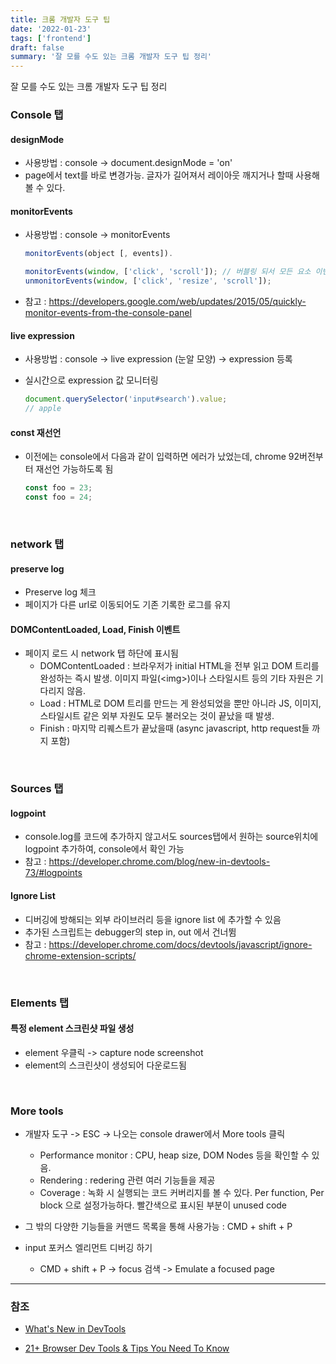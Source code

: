 ```yaml
---
title: 크롬 개발자 도구 팁
date: '2022-01-23'
tags: ['frontend']
draft: false
summary: '잘 모를 수도 있는 크롬 개발자 도구 팁 정리'
---
```


잘 모를 수도 있는 크롬 개발자 도구 팁 정리

### Console 탭

#### designMode

- 사용방법 : console -> document.designMode = 'on'
- page에서 text를 바로 변경가능. 글자가 길어져서 레이아웃 깨지거나 할때 사용해볼 수 있다.

#### monitorEvents

- 사용방법 : console -> monitorEvents

  ```js
  monitorEvents(object [, events]).
  ```

  ```js
  monitorEvents(window, ['click', 'scroll']); // 버블링 되서 모든 요소 이벤트 다 찍힘
  unmonitorEvents(window, ['click', 'resize', 'scroll']);
  ```

- 참고 : https://developers.google.com/web/updates/2015/05/quickly-monitor-events-from-the-console-panel

#### live expression

- 사용방법 : console -> live expression (눈알 모양) -> expression 등록
- 실시간으로 expression 값 모니터링

  ```js
  document.querySelector('input#search').value;
  // apple
  ```

#### const 재선언

- 이전에는 console에서 다음과 같이 입력하면 에러가 났었는데, chrome 92버전부터 재선언 가능하도록 됨

  ```js
  const foo = 23;
  const foo = 24;
  ```

<br />

### network 탭

#### preserve log

- Preserve log 체크
- 페이지가 다른 url로 이동되어도 기존 기록한 로그를 유지

#### DOMContentLoaded, Load, Finish 이벤트

- 페이지 로드 시 network 탭 하단에 표시됨
  - DOMContentLoaded : 브라우저가 initial HTML을 전부 읽고 DOM 트리를 완성하는 즉시 발생. 이미지 파일(&lt;img&gt;)이나 스타일시트 등의 기타 자원은 기다리지 않음.
  - Load : HTML로 DOM 트리를 만드는 게 완성되었을 뿐만 아니라 JS, 이미지, 스타일시트 같은 외부 자원도 모두 불러오는 것이 끝났을 때 발생.
  - Finish : 마지막 리퀘스트가 끝났을때 (async javascript, http request들 까지 포함)

<br />

### Sources 탭

#### logpoint

- console.log를 코드에 추가하지 않고서도 sources탭에서 원하는 source위치에 logpoint 추가하여, console에서 확인 가능
- 참고 : https://developer.chrome.com/blog/new-in-devtools-73/#logpoints

#### Ignore List

- 디버깅에 방해되는 외부 라이브러리 등을 ignore list 에 추가할 수 있음
- 추가된 스크립트는 debugger의 step in, out 에서 건너뜀
- 참고 : https://developer.chrome.com/docs/devtools/javascript/ignore-chrome-extension-scripts/

<br />

### Elements 탭

#### 특정 element 스크린샷 파일 생성

- element 우클릭 -> capture node screenshot
- element의 스크린샷이 생성되어 다운로드됨

<br />

### More tools

- 개발자 도구 -> ESC -> 나오는 console drawer에서 More tools 클릭

  - Performance monitor : CPU, heap size, DOM Nodes 등을 확인할 수 있음.
  - Rendering : redering 관련 여러 기능들을 제공
  - Coverage : 녹화 시 실행되는 코드 커버리지를 볼 수 있다. Per function, Per block 으로 설정가능하다. 빨간색으로 표시된 부분이 unused code

- 그 밖의 다양한 기능들을 커맨드 목록을 통해 사용가능 : CMD + shift + P

- input 포커스 엘리먼트 디버깅 하기
  - CMD + shift + P -> focus 검색 -> Emulate a focused page

---

### 참조

- [What's New in DevTools](https://www.youtube.com/playlist?list=PLNYkxOF6rcIBDSojZWBv4QJNoT4GNYzQD)

- [21+ Browser Dev Tools & Tips You Need To Know](https://www.youtube.com/watch?v=TcTSqhpm80Y)
